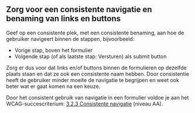 ## Zorg voor een consistente navigatie en benaming van links en buttons

Geef op een consistente plek, met een consistente benaming, aan hoe de gebruiker navigeert binnen de stappen, bijvoorbeeld:

- Vorige stap, boven het formulier
- Volgende stap (of als laatste stap: Versturen) als submit button

Zorg er dus voor dat links en/of buttons binnen de formulieren op dezelfde plaats staan en dat ze ook een consistente naam hebben. Door consistentie heeft de gebruiker minder moeite de navigatie te begrijpen en weet ook beter wat er gaat komen na een keuze.

Door het consistent gebruik van navigatie in een formulier voldoe je aan het WCAG-succescriterium: [3.2.3 Consistente navigatie](https://www.w3.org/WAI/WCAG22/Understanding/consistent-navigation.html) (niveau AA).
